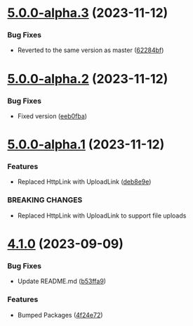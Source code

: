 # [5.0.0-alpha.3](https://github.com/BlueBaseJS/plugin-apollo/compare/v5.0.0-alpha.2...v5.0.0-alpha.3) (2023-11-12)

### Bug Fixes

-   Reverted to the same version as master ([62284bf](https://github.com/BlueBaseJS/plugin-apollo/commit/62284bf3c3a9dbb51284494995efc1f0c5e6c129))

# [5.0.0-alpha.2](https://github.com/BlueBaseJS/plugin-apollo/compare/v5.0.0-alpha.1...v5.0.0-alpha.2) (2023-11-12)

### Bug Fixes

-   Fixed version ([eeb0fba](https://github.com/BlueBaseJS/plugin-apollo/commit/eeb0fba9fac35a1c15b8639e95ab489c9bdf352b))

# [5.0.0-alpha.1](https://github.com/BlueBaseJS/plugin-apollo/compare/v4.1.0...v5.0.0-alpha.1) (2023-11-12)

### Features

-   Replaced HttpLink with UploadLink ([deb8e9e](https://github.com/BlueBaseJS/plugin-apollo/commit/deb8e9ea6b9bb924e81cc6dfaec4cbd3b525e1b2))

### BREAKING CHANGES

-   Replaced HttpLink with UploadLink to support file uploads

# [4.1.0](https://github.com/BlueBaseJS/plugin-apollo/compare/v4.0.0...v4.1.0) (2023-09-09)

### Bug Fixes

-   Update README.md ([b53ffa9](https://github.com/BlueBaseJS/plugin-apollo/commit/b53ffa95a2f3cf886634c1a8f69afd8b6f55023e))

### Features

-   Bumped Packages ([4f24e72](https://github.com/BlueBaseJS/plugin-apollo/commit/4f24e7266fb44c044ace85aafa6f390442eb8abe))
